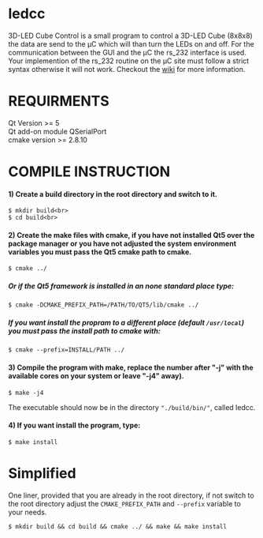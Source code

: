 # ledcc

3D-LED Cube Control is a small program to control a 3D-LED Cube (8x8x8) the data are send to the µC which will than turn the LEDs on and off. For the communication between the GUI and the µC the rs_232 interface is used.
Your implemention of the rs_232 routine on the µC site must follow a strict syntax otherwise it will not work. Checkout the [wiki](https://github.com/luxchris/ledcc/wiki) for more information. 

# REQUIRMENTS

Qt Version >= 5<br>
Qt add-on module QSerialPort<br>
cmake version >= 2.8.10<br>

# COMPILE INSTRUCTION

#### 1) Create a build directory in the root directory and switch to it.
```
$ mkdir build<br>
$ cd build<br>
```
#### 2) Create the make files with cmake, if you have not installed Qt5 over the package manager or you have not adjusted the system environment variables you must pass the Qt5 cmake path to cmake.
```
$ cmake ../
```
##### Or if the Qt5 framework is installed in an none standard place type:
```
$ cmake -DCMAKE_PREFIX_PATH=/PATH/TO/QT5/lib/cmake ../
```
##### If you want install the propram to a different place (default ```/usr/local```) you must pass the install path to cmake with:
```
$ cmake --prefix=INSTALL/PATH ../
```
#### 3) Compile the program with make, replace the number after "-j" with the available cores on your system or leave "-j4" away).
```
$ make -j4
```
The executable should now be in the directory ```"./build/bin/"```, called ledcc.

#### 4) If you want install the program, type:
```
$ make install
```
# Simplified

One liner, provided that you are already in the root directory, if not switch to the root directory
adjust the ```CMAKE_PREFIX_PATH``` and ```--prefix``` variable to your needs.
```
$ mkdir build && cd build && cmake ../ && make && make install
```
